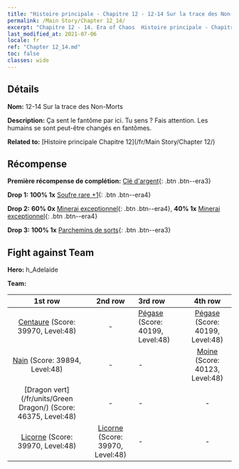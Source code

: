 ```yaml
---
title: "Histoire principale - Chapitre 12 - 12-14 Sur la trace des Non-Morts"
permalink: /Main Story/Chapter 12_14/
excerpt: "Chapitre 12 - 14. Era of Chaos  Histoire principale - Chapitre 12_14. 12-14 Sur la trace des Non-Morts"
last_modified_at: 2021-07-06
locale: fr
ref: "Chapter 12_14.md"
toc: false
classes: wide
---
```


## Détails

 **Nom:** 12-14 Sur la trace des Non-Morts

 **Description:** Ça sent le fantôme par ici. Tu sens ? Fais attention. Les humains se sont peut-être changés en fantômes.

 **Related to:** [Histoire principale Chapitre 12](/fr/Main Story/Chapter 12/)

## Récompense

 **Première récompense de complétion:** [Clé d'argent](/ItemsFR/con_693/){: .btn .btn--era3}

 **Drop 1:** **100% 1x** [Soufre rare +1](/ItemsFR/mat_43/){: .btn .btn--era4}

 **Drop 2:** **60% 0x** [Minerai exceptionnel](/ItemsFR/mat_33/){: .btn .btn--era4}, **40% 1x** [Minerai exceptionnel](/ItemsFR/mat_33/){: .btn .btn--era4}

 **Drop 3:** **100% 1x** [Parchemins de sorts](/ItemsFR/con_694/){: .btn .btn--era3}


## Fight against Team
 **Hero:** h_Adelaide

 **Team:**


  | 1st row | 2nd row | 3rd row | 4th row |
  |:----:|:----:|:----|:----:|
  | [Centaure](/fr/units/Centaur/) (Score: 39970, Level:48)  | - | [Pégase](/fr/units/Pegasus/) (Score: 40199, Level:48)  | [Pégase](/fr/units/Pegasus/) (Score: 40199, Level:48)  |
  | [Nain](/fr/units/Dwarf/) (Score: 39894, Level:48)  | - | - | [Moine](/fr/units/Monk/) (Score: 40123, Level:48)  |
  | [Dragon vert](/fr/units/Green Dragon/) (Score: 46375, Level:48)  | - | - | - |
  | [Licorne](/fr/units/Unicorn/) (Score: 39970, Level:48)  | [Licorne](/fr/units/Unicorn/) (Score: 39970, Level:48)  | - | - |


